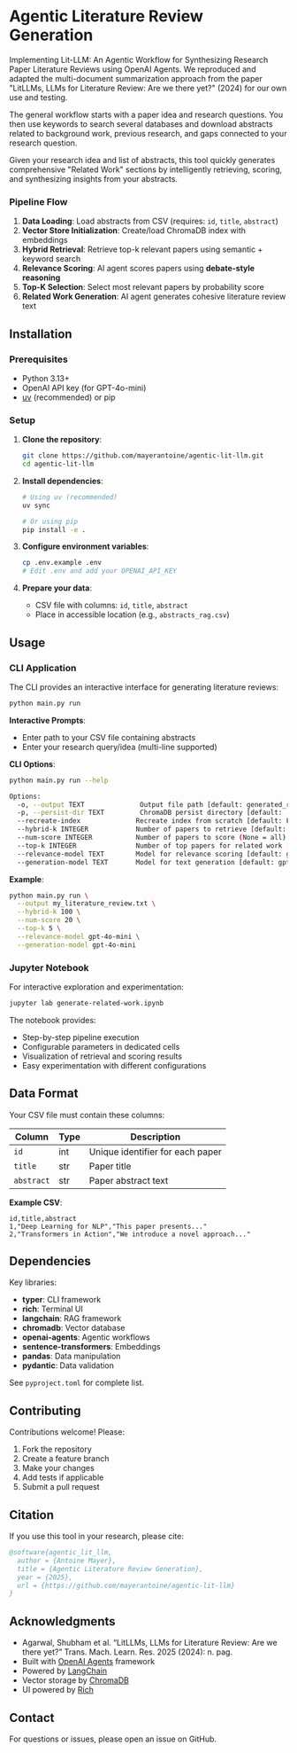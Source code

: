 # Agentic Literature Review Generation

Implementing Lit-LLM: An Agentic Workflow for Synthesizing Research Paper Literature Reviews using OpenAI Agents.
We reproduced and adapted the multi-document summarization approach from the paper "LitLLMs, LLMs for Literature Review: Are we there yet?" (2024) for our own use and testing.

The general workflow starts with a paper idea and research questions. You then use keywords to search several databases and download abstracts related to background work, previous research, and gaps connected to your research question.

Given your research idea and list of abstracts, this tool quickly generates comprehensive "Related Work" sections by intelligently retrieving, scoring, and synthesizing insights from your abstracts.


### Pipeline Flow

1. **Data Loading**: Load abstracts from CSV (requires: `id`, `title`, `abstract`)
2. **Vector Store Initialization**: Create/load ChromaDB index with embeddings
3. **Hybrid Retrieval**: Retrieve top-k relevant papers using semantic + keyword search
4. **Relevance Scoring**: AI agent scores papers using **debate-style reasoning**
5. **Top-K Selection**: Select most relevant papers by probability score
6. **Related Work Generation**: AI agent generates cohesive literature review text

## Installation

### Prerequisites

- Python 3.13+
- OpenAI API key (for GPT-4o-mini)
- [uv](https://github.com/astral-sh/uv) (recommended) or pip

### Setup

1. **Clone the repository**:
   ```bash
   git clone https://github.com/mayerantoine/agentic-lit-llm.git
   cd agentic-lit-llm
   ```

2. **Install dependencies**:
   ```bash
   # Using uv (recommended)
   uv sync

   # Or using pip
   pip install -e .
   ```

3. **Configure environment variables**:
   ```bash
   cp .env.example .env
   # Edit .env and add your OPENAI_API_KEY
   ```

4. **Prepare your data**:
   - CSV file with columns: `id`, `title`, `abstract`
   - Place in accessible location (e.g., `abstracts_rag.csv`)

## Usage

### CLI Application

The CLI provides an interactive interface for generating literature reviews:

```bash
python main.py run
```

**Interactive Prompts**:
- Enter path to your CSV file containing abstracts
- Enter your research query/idea (multi-line supported)

**CLI Options**:
```bash
python main.py run --help

Options:
  -o, --output TEXT              Output file path [default: generated_related_work.txt]
  -p, --persist-dir TEXT         ChromaDB persist directory [default: ./corpus-data/chroma_db]
  --recreate-index              Recreate index from scratch [default: False]
  --hybrid-k INTEGER            Number of papers to retrieve [default: 50]
  --num-score INTEGER           Number of papers to score (None = all)
  --top-k INTEGER               Number of top papers for related work [default: 3]
  --relevance-model TEXT        Model for relevance scoring [default: gpt-4o-mini]
  --generation-model TEXT       Model for text generation [default: gpt-4o-mini]
```

**Example**:
```bash
python main.py run \
  --output my_literature_review.txt \
  --hybrid-k 100 \
  --num-score 20 \
  --top-k 5 \
  --relevance-model gpt-4o-mini \
  --generation-model gpt-4o-mini
```

### Jupyter Notebook

For interactive exploration and experimentation:

```bash
jupyter lab generate-related-work.ipynb
```

The notebook provides:
- Step-by-step pipeline execution
- Configurable parameters in dedicated cells
- Visualization of retrieval and scoring results
- Easy experimentation with different configurations


## Data Format

Your CSV file must contain these columns:

| Column | Type | Description |
|--------|------|-------------|
| `id` | int | Unique identifier for each paper |
| `title` | str | Paper title |
| `abstract` | str | Paper abstract text |

**Example CSV**:
```csv
id,title,abstract
1,"Deep Learning for NLP","This paper presents..."
2,"Transformers in Action","We introduce a novel approach..."
```


## Dependencies

Key libraries:
- **typer**: CLI framework
- **rich**: Terminal UI
- **langchain**: RAG framework
- **chromadb**: Vector database
- **openai-agents**: Agentic workflows
- **sentence-transformers**: Embeddings
- **pandas**: Data manipulation
- **pydantic**: Data validation

See `pyproject.toml` for complete list.


## Contributing

Contributions welcome! Please:
1. Fork the repository
2. Create a feature branch
3. Make your changes
4. Add tests if applicable
5. Submit a pull request


## Citation

If you use this tool in your research, please cite:

```bibtex
@software{agentic_lit_llm,
  author = {Antoine Mayer},
  title = {Agentic Literature Review Generation},
  year = {2025},
  url = {https://github.com/mayerantoine/agentic-lit-llm}
}
```

## Acknowledgments

- Agarwal, Shubham et al. “LitLLMs, LLMs for Literature Review: Are we there yet?” Trans. Mach. Learn. Res. 2025 (2024): n. pag.
- Built with [OpenAI Agents](https://github.com/openai/swarm) framework
- Powered by [LangChain](https://www.langchain.com/)
- Vector storage by [ChromaDB](https://www.trychroma.com/)
- UI powered by [Rich](https://rich.readthedocs.io/)

## Contact

For questions or issues, please open an issue on GitHub.

